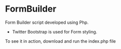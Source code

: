 # FormBuilder

Form Builder script developed using Php.
* Twitter Bootstrap is used for Form styling.

To see it in action, download and run the index.php file
